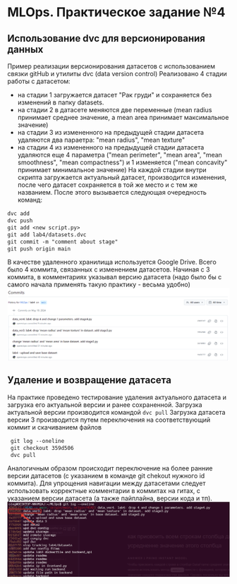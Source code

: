 # MLOps. Практическое задание №4
## Использование dvc для версионирования данных
Пример реализации версионирования датасетов с использованием связки gitHub и утилиты dvc (data version control)
Реализовано 4 стадии работы с датасетом:
- на стадии 1 загружается датасет "Рак груди" и сохраняется без изменений в папку datasets. 
- на стадии 2 в датасете меняются две переменные (mean radius принимает среднее значение, а mean area принимает максимальное значение)
- на стадии 3 из измененного на предыдущей стадии датасета удаляются два параетра: "mean radius", "mean texture"
- на стадии 4 из измененного на предыдущей стадии датасета удаляются еще 4 параметра ("mean perimeter", "mean area", "mean smoothness", "mean compactness") и 1 изменяется ("mean concavity" принимает минимальное значение)
На каждой стадии внутри скрипта загружается актуальный датасет, производится изменения, после чего датасет сохраняется в той же место и с тем же названием. После этого вызывается следующая очередность команд:
 ```
 dvc add
 dvc push
 git add <new script.py>
 git add lab4/datasets.dvc
 git commit -m "comment about stage"
 git push origin main
 ```
В качестве удаленного хранилища используется Google Drive.
Всего было 4 коммита, связанных с изменением датасетов. Начиная с 3 коммита, в комментариях указывал версию датасета (надо было бы с самого начала применять такую практику - весьма удобно)
![Коммиты](images/commits_in_gh.png)


## Удаление и возвращение датасета
На практике проведено тестирование удаления актуального датасета и загрузка его актуальной версии и ранее сохраненной. 
Загрузка актуальной версии производится командой `dvc pull`
Загрузка датасета версии 3 производится путем переключения на соответствующий коммит и скачиванием файлов
```
 git log --oneline
 git checkout 359d506
 dvc pull
 ```
 Аналогичным образом происходит переключение на более ранние версии датасетов (с указанием в команде git chekout нужного id коммита). Для упрощения навигации между датасетами следует использовать корректные комментарии в коммитах на гитах, с указанием версии датасета (а также пайплайна, версии кода и тп).
 ![Коммиты](images/commits.png)



